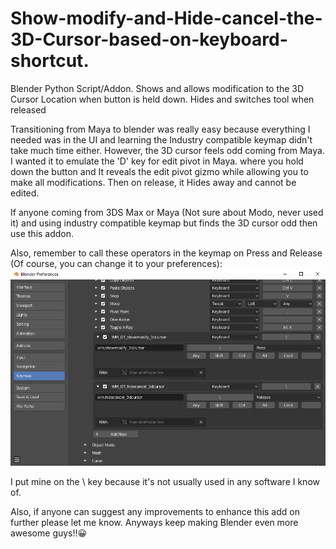 # Show-modify-and-Hide-cancel-the-3D-Cursor-based-on-keyboard-shortcut.
Blender Python Script/Addon. Shows and allows modification to the 3D Cursor Location when button is held down. Hides and switches tool when released

Transitioning from Maya to blender was really easy because everything I needed was in the UI and learning the Industry compatible keymap didn't take much time either. However, the 3D cursor feels odd coming from Maya. I wanted it to emulate the 'D' key for edit pivot in Maya. where you hold down the button and It reveals the edit pivot gizmo while allowing you to make all modifications. Then on release, it Hides away and cannot be edited.

If anyone coming from 3DS Max or Maya (Not sure about Modo, never used it) and using industry compatible keymap but finds the 3D cursor odd then use this addon.

Also, remember to call these operators in the keymap on Press and Release (Of course, you can change it to your preferences): ![](Call%20Operator%20in%20Shortcut.png)

I put mine on the \ key because it's not usually used in any software I know of.

Also, if anyone can suggest any improvements to enhance this add on further please let me know. Anyways keep making Blender even more awesome guys!!😀
